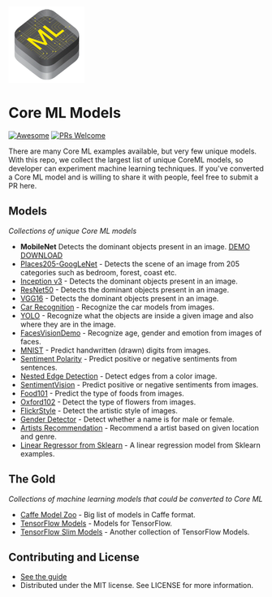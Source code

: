 <img src="images/coreml.png" width="150" height="150"/>

# Core ML Models

[![Awesome](https://cdn.rawgit.com/sindresorhus/awesome/d7305f38d29fed78fa85652e3a63e154dd8e8829/media/badge.svg)](https://github.com/sindresorhus/awesome)
[![PRs Welcome](https://img.shields.io/badge/PRs-welcome-brightgreen.svg)](http://makeapullrequest.com)

There are many Core ML examples available, but very few unique models. With this repo, we collect the largest list of unique CoreML models, so developer can experiment machine learning techniques. If you've converted a Core ML model and is willing to share it with people, feel free to submit a PR here.

## Models
*Collections of unique Core ML models*

* **MobileNet** Detects the dominant objects present in an image. [DEMO](https://github.com/hollance/MobileNet-CoreML) [DOWNLOAD](https://github.com/hollance/MobileNet-CoreML/raw/master/MobileNet.mlmodel)
* [Places205-GoogLeNet](https://github.com/chenyi1989/CoreMLDemo) - Detects the scene of an image from 205 categories such as bedroom, forest, coast etc.
* [Inception v3](https://github.com/yulingtianxia/Core-ML-Sample) - Detects the dominant objects present in an image.
* [ResNet50](https://github.com/ytakzk/CoreML-samples) - Detects the dominant objects present in an image.
* [VGG16](https://github.com/alaphao/CoreMLExample) - Detects the dominant objects present in an image.
* [Car Recognition](https://github.com/likedan/Core-ML-Car-Recognition) - Recognize the car models from images.
* [YOLO](https://github.com/hollance/YOLO-CoreML-MPSNNGraph) - Recognize what the objects are inside a given image and also where they are in the image.
* [FacesVisionDemo](https://github.com/cocoa-ai/FacesVisionDemo) - Recognize age, gender and emotion from images of faces.
* [MNIST](https://github.com/ph1ps/MNIST-CoreML) - Predict handwritten (drawn) digits from images.
* [Sentiment Polarity](https://github.com/cocoa-ai/SentimentCoreMLDemo) - Predict positive or negative sentiments from sentences.
* [Nested Edge Detection](https://github.com/s1ddok/HED-CoreML) - Detect edges from a color image.
* [SentimentVision](https://github.com/cocoa-ai/SentimentVisionDemo) - Predict positive or negative sentiments from images.
* [Food101](https://github.com/ph1ps/Food101-CoreML) - Predict the type of foods from images.
* [Oxford102](https://github.com/cocoa-ai/FlowersVisionDemo) - Detect the type of flowers from images.
* [FlickrStyle](https://github.com/SwiftBrain/awesome-CoreML-models) - Detect the artistic style of images.
* [Gender Detector](https://github.com/cocoa-ai/NamesCoreMLDemo) - Detect whether a name is for male or female.
* [Artists Recommendation](https://github.com/agnosticdev/Blog-Examples/tree/master/UsingCoreMLtoCreateASongRecommendationEngine) - Recommend a artist based on given location and genre.
* [Linear Regressor from Sklearn](https://github.com/likedan/CoreML-Linear-Regression) - A linear regression model from Sklearn examples.

## The Gold
*Collections of machine learning models that could be converted to Core ML*

* [Caffe Model Zoo](https://github.com/BVLC/caffe/wiki/Model-Zoo) - Big list of models in Caffe format.
* [TensorFlow Models](https://github.com/tensorflow/models) - Models for TensorFlow.
* [TensorFlow Slim Models](https://github.com/tensorflow/models/blob/master/slim/README.md) - Another collection of TensorFlow Models.

## Contributing and License
* [See the guide](https://github.com/likedan/Awesome-CoreML-Models/blob/master/.github/CONTRIBUTING.md)
* Distributed under the MIT license. See LICENSE for more information.
